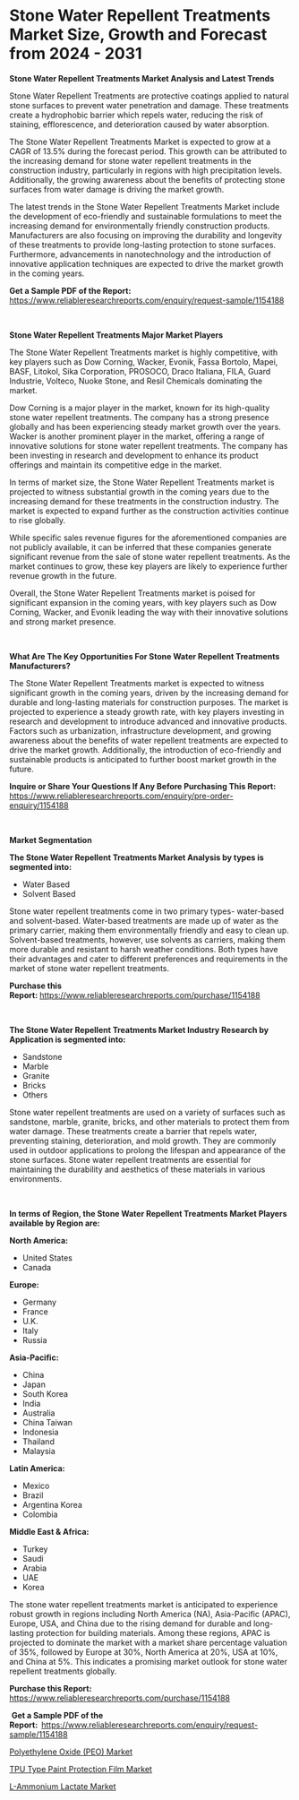 <p><h1>Stone Water Repellent Treatments Market Size, Growth and Forecast from 2024 - 2031</h1></p><p><strong>Stone Water Repellent Treatments Market Analysis and Latest Trends</strong></p>
<p><p>Stone Water Repellent Treatments are protective coatings applied to natural stone surfaces to prevent water penetration and damage. These treatments create a hydrophobic barrier which repels water, reducing the risk of staining, efflorescence, and deterioration caused by water absorption.</p><p>The Stone Water Repellent Treatments Market is expected to grow at a CAGR of 13.5% during the forecast period. This growth can be attributed to the increasing demand for stone water repellent treatments in the construction industry, particularly in regions with high precipitation levels. Additionally, the growing awareness about the benefits of protecting stone surfaces from water damage is driving the market growth.</p><p>The latest trends in the Stone Water Repellent Treatments Market include the development of eco-friendly and sustainable formulations to meet the increasing demand for environmentally friendly construction products. Manufacturers are also focusing on improving the durability and longevity of these treatments to provide long-lasting protection to stone surfaces. Furthermore, advancements in nanotechnology and the introduction of innovative application techniques are expected to drive the market growth in the coming years.</p></p>
<p><strong>Get a Sample PDF of the Report:&nbsp;</strong> <a href="https://www.reliableresearchreports.com/enquiry/request-sample/1154188">https://www.reliableresearchreports.com/enquiry/request-sample/1154188</a></p>
<p>&nbsp;</p>
<p><strong>Stone Water Repellent Treatments Major Market Players</strong></p>
<p><p>The Stone Water Repellent Treatments market is highly competitive, with key players such as Dow Corning, Wacker, Evonik, Fassa Bortolo, Mapei, BASF, Litokol, Sika Corporation, PROSOCO, Draco Italiana, FILA, Guard Industrie, Volteco, Nuoke Stone, and Resil Chemicals dominating the market. </p><p>Dow Corning is a major player in the market, known for its high-quality stone water repellent treatments. The company has a strong presence globally and has been experiencing steady market growth over the years. Wacker is another prominent player in the market, offering a range of innovative solutions for stone water repellent treatments. The company has been investing in research and development to enhance its product offerings and maintain its competitive edge in the market.</p><p>In terms of market size, the Stone Water Repellent Treatments market is projected to witness substantial growth in the coming years due to the increasing demand for these treatments in the construction industry. The market is expected to expand further as the construction activities continue to rise globally.</p><p>While specific sales revenue figures for the aforementioned companies are not publicly available, it can be inferred that these companies generate significant revenue from the sale of stone water repellent treatments. As the market continues to grow, these key players are likely to experience further revenue growth in the future.</p><p>Overall, the Stone Water Repellent Treatments market is poised for significant expansion in the coming years, with key players such as Dow Corning, Wacker, and Evonik leading the way with their innovative solutions and strong market presence.</p></p>
<p>&nbsp;</p>
<p><strong>What Are The Key Opportunities For Stone Water Repellent Treatments Manufacturers?</strong></p>
<p><p>The Stone Water Repellent Treatments market is expected to witness significant growth in the coming years, driven by the increasing demand for durable and long-lasting materials for construction purposes. The market is projected to experience a steady growth rate, with key players investing in research and development to introduce advanced and innovative products. Factors such as urbanization, infrastructure development, and growing awareness about the benefits of water repellent treatments are expected to drive the market growth. Additionally, the introduction of eco-friendly and sustainable products is anticipated to further boost market growth in the future.</p></p>
<p><strong>Inquire or Share Your Questions If Any Before Purchasing This Report:</strong> <a href="https://www.reliableresearchreports.com/enquiry/pre-order-enquiry/1154188">https://www.reliableresearchreports.com/enquiry/pre-order-enquiry/1154188</a></p>
<p>&nbsp;</p>
<p><strong>Market Segmentation</strong></p>
<p><strong>The Stone Water Repellent Treatments Market Analysis by types is segmented into:</strong></p>
<p><ul><li>Water Based</li><li>Solvent Based</li></ul></p>
<p><p>Stone water repellent treatments come in two primary types- water-based and solvent-based. Water-based treatments are made up of water as the primary carrier, making them environmentally friendly and easy to clean up. Solvent-based treatments, however, use solvents as carriers, making them more durable and resistant to harsh weather conditions. Both types have their advantages and cater to different preferences and requirements in the market of stone water repellent treatments.</p></p>
<p><strong>Purchase this Report:&nbsp;</strong><a href="https://www.reliableresearchreports.com/purchase/1154188">https://www.reliableresearchreports.com/purchase/1154188</a></p>
<p>&nbsp;</p>
<p><strong>The Stone Water Repellent Treatments Market Industry Research by Application is segmented into:</strong></p>
<p><ul><li>Sandstone</li><li>Marble</li><li>Granite</li><li>Bricks</li><li>Others</li></ul></p>
<p><p>Stone water repellent treatments are used on a variety of surfaces such as sandstone, marble, granite, bricks, and other materials to protect them from water damage. These treatments create a barrier that repels water, preventing staining, deterioration, and mold growth. They are commonly used in outdoor applications to prolong the lifespan and appearance of the stone surfaces. Stone water repellent treatments are essential for maintaining the durability and aesthetics of these materials in various environments.</p></p>
<p>&nbsp;</p>
<p><strong>In terms of Region, the Stone Water Repellent Treatments Market Players available by Region are:</strong></p>
<p>
    <p> <strong> North America: </strong>
        <ul>
            <li>United States</li>
            <li>Canada</li>
        </ul>
        </p> 
    <p> <strong> Europe: </strong>
        <ul>
            <li>Germany</li>
            <li>France</li>
            <li>U.K.</li>
            <li>Italy</li>
            <li>Russia</li>
        </ul>
        </p> 
    <p> <strong> Asia-Pacific: </strong>
        <ul>
            <li>China</li>
            <li>Japan</li>
            <li>South Korea</li>
            <li>India</li>
            <li>Australia</li>
            <li>China Taiwan</li>
            <li>Indonesia</li>
            <li>Thailand</li>
            <li>Malaysia</li>
        </ul>
        </p> 
    <p> <strong> Latin America: </strong>
        <ul>
            <li>Mexico</li>
            <li>Brazil</li>
            <li>Argentina Korea</li>
            <li>Colombia</li>
        </ul>
        </p> 
    <p> <strong> Middle East & Africa: </strong>
        <ul>
            <li>Turkey</li>
            <li>Saudi</li>
            <li>Arabia</li>
            <li>UAE</li>
            <li>Korea</li>
        </ul>
    </p>
    </p>
<p><p>The stone water repellent treatments market is anticipated to experience robust growth in regions including North America (NA), Asia-Pacific (APAC), Europe, USA, and China due to the rising demand for durable and long-lasting protection for building materials. Among these regions, APAC is projected to dominate the market with a market share percentage valuation of 35%, followed by Europe at 30%, North America at 20%, USA at 10%, and China at 5%. This indicates a promising market outlook for stone water repellent treatments globally.</p></p>
<p><strong>Purchase this Report: </strong><a href="https://www.reliableresearchreports.com/purchase/1154188">https://www.reliableresearchreports.com/purchase/1154188</a></p>
<p>&nbsp;<strong>Get a Sample PDF of the Report:&nbsp;&nbsp;</strong><a href="https://www.reliableresearchreports.com/enquiry/request-sample/1154188">https://www.reliableresearchreports.com/enquiry/request-sample/1154188</a></p>
<p><strong></strong></p>
<p><p><a href="https://github.com/gamblestampleyjenny50m5sl6/Market-Research-Report-List-1/blob/main/polyethylene-oxide-peo-market.md">Polyethylene Oxide (PEO) Market</a></p><p><a href="https://github.com/nicholepatriciadoylenwnrjr0/Market-Research-Report-List-1/blob/main/tpu-type-paint-protection-film-market.md">TPU Type Paint Protection Film Market</a></p><p><a href="https://github.com/wwwkeltoum/Market-Research-Report-List-2/blob/main/l-ammonium-lactate-market.md">L-Ammonium Lactate Market</a></p></p>
